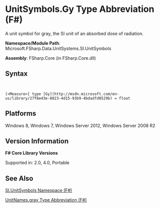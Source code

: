 # UnitSymbols.Gy Type Abbreviation (F#)

A unit symbol for gray, the SI unit of an absorbed dose of radiation.

**Namespace/Module Path**: Microsoft.FSharp.Data.UnitSystems.SI.UnitSymbols

**Assembly**: FSharp.Core (in FSharp.Core.dll)


## Syntax


```


[<Measure>] type [Gy](http://msdn.microsoft.com/en-us/library/27f8e43e-6023-4d15-93b9-4bdadfd8529b) = float

```



## Platforms
Windows 8, Windows 7, Windows Server 2012, Windows Server 2008 R2


## Version Information
**F# Core Library Versions**

Supported in: 2.0, 4.0, Portable




## See Also
[SI.UnitSymbols Namespace &#40;F&#35;&#41;](SI.UnitSymbols+Namespace+%28FSharp%29.md)

[UnitNames.gray Type Abbreviation &#40;F&#35;&#41;](UnitNames.gray+Type+Abbreviation+%28FSharp%29.md)

